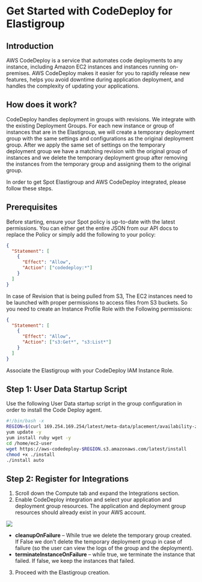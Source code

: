 # Get Started with CodeDeploy for Elastigroup

## Introduction

AWS CodeDeploy is a service that automates code deployments to any instance, including Amazon EC2 instances and instances running on-premises. AWS CodeDeploy makes it easier for you to rapidly release new features, helps you avoid downtime during application deployment, and handles the complexity of updating your applications.

## How does it work?

CodeDeploy handles deployment in groups with revisions. We integrate with the existing Deployment Groups. For each new instance or group of instances that are in the Elastigroup, we will create a temporary deployment group with the same settings and configurations as the original deployment group. After we apply the same set of settings on the temporary deployment group we have a matching revision with the original group of instances and we delete the temporary deployment group after removing the instances from the temporary group and assigning them to the original group.

In order to get Spot Elastigroup and AWS CodeDeploy integrated, please follow these steps.

## Prerequisites

Before starting, ensure your Spot policy is up-to-date with the latest permissions. You can either get the entire JSON from our API docs to replace the Policy or simply add the following to your policy:

```json
{
  "Statement": [
    {
      "Effect": "Allow",
      "Action": ["codedeploy:*"]
    }
  ]
}
```

In case of Revision that is being pulled from S3, The EC2 instances need to be launched with proper permissions to access files from S3 buckets.
So you need to create an Instance Profile Role with the Following permissions:

```json
{
  "Statement": [
    {
      "Effect": "Allow",
      "Action": ["s3:Get*", "s3:List*"]
    }
  ]
}
```

Associate the Elastigroup with your CodeDeploy IAM Instance Role.

## Step 1: User Data Startup Script

Use the following User Data startup script in the group configuration in order to install the Code Deploy agent.

```bash
#!/bin/bash -x
REGION=$(curl 169.254.169.254/latest/meta-data/placement/availability-zone/ | sed 's/[a-z]$//')
yum update -y
yum install ruby wget -y
cd /home/ec2-user
wget https://aws-codedeploy-$REGION.s3.amazonaws.com/latest/install
chmod +x ./install
./install auto
```

## Step 2: Register for Integrations

1. Scroll down the Compute tab and expand the Integrations section.
2. Enable CodeDeploy integration and select your application and deployment group resources. The application and deployment group resources should already exist in your AWS account.

<img src="/elastigroup/_media/codedeployREADME_1.png" />

- **cleanupOnFailure** – While true we delete the temporary group created. If False we don't delete the temporary deployment group in case of failure (so the user can view the logs of the group and the deployment).
- **terminateInstanceOnFailure** – while true, we terminate the instance that failed. If false, we keep the instances that failed.

3. Proceed with the Elastigroup creation.
